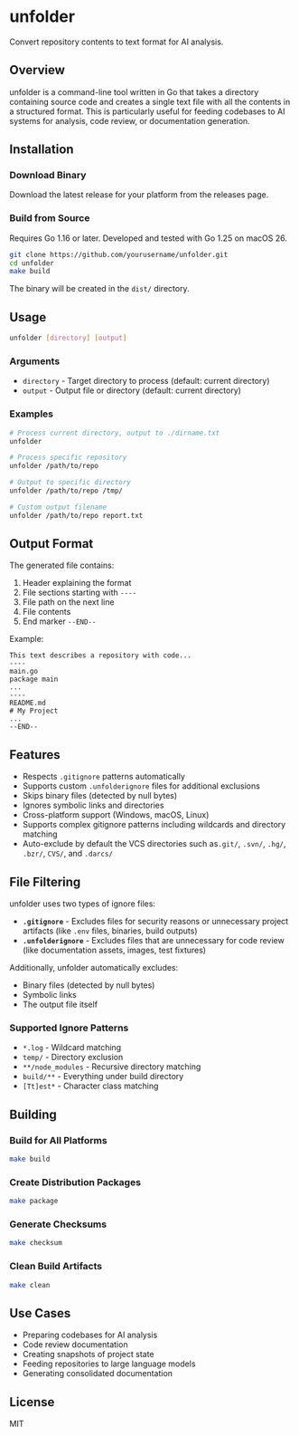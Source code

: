 # unfolder

Convert repository contents to text format for AI analysis.

## Overview

unfolder is a command-line tool written in Go that takes a directory containing source code and creates a single text file with all the contents in a structured format. This is particularly useful for feeding codebases to AI systems for analysis, code review, or documentation generation.

## Installation

### Download Binary

Download the latest release for your platform from the releases page.

### Build from Source

Requires Go 1.16 or later. Developed and tested with Go 1.25 on macOS 26.

```bash
git clone https://github.com/yourusername/unfolder.git
cd unfolder
make build
```

The binary will be created in the `dist/` directory.

## Usage

```bash
unfolder [directory] [output]
```

### Arguments

- `directory` - Target directory to process (default: current directory)
- `output` - Output file or directory (default: current directory)

### Examples

```bash
# Process current directory, output to ./dirname.txt
unfolder

# Process specific repository
unfolder /path/to/repo

# Output to specific directory
unfolder /path/to/repo /tmp/

# Custom output filename
unfolder /path/to/repo report.txt
```

## Output Format

The generated file contains:

1. Header explaining the format
2. File sections starting with `----`
3. File path on the next line
4. File contents
5. End marker `--END--`

Example:
```
This text describes a repository with code...
----
main.go
package main
...
----
README.md
# My Project
...
--END--
```

## Features

- Respects `.gitignore` patterns automatically
- Supports custom `.unfolderignore` files for additional exclusions
- Skips binary files (detected by null bytes)
- Ignores symbolic links and directories
- Cross-platform support (Windows, macOS, Linux)
- Supports complex gitignore patterns including wildcards and directory matching
- Auto-exclude by default the VCS directories such as`.git/`, `.svn/`, `.hg/`, `.bzr/`, `CVS/`, and `.darcs/`

## File Filtering

unfolder uses two types of ignore files:

- **`.gitignore`** - Excludes files for security reasons or unnecessary project artifacts (like `.env` files, binaries, build outputs)
- **`.unfolderignore`** - Excludes files that are unnecessary for code review (like documentation assets, images, test fixtures)

Additionally, unfolder automatically excludes:

- Binary files (detected by null bytes)
- Symbolic links
- The output file itself

### Supported Ignore Patterns

- `*.log` - Wildcard matching
- `temp/` - Directory exclusion
- `**/node_modules` - Recursive directory matching
- `build/**` - Everything under build directory
- `[Tt]est*` - Character class matching

## Building

### Build for All Platforms

```bash
make build
```

### Create Distribution Packages

```bash
make package
```

### Generate Checksums

```bash
make checksum
```

### Clean Build Artifacts

```bash
make clean
```

## Use Cases

- Preparing codebases for AI analysis
- Code review documentation
- Creating snapshots of project state
- Feeding repositories to large language models
- Generating consolidated documentation

## License

MIT
